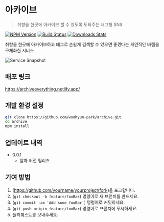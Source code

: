 # 아카이브

> 취향을 한곳에 아카이브 할 수 있도록 도와주는 태그형 SNS

[![NPM Version][npm-image]][npm-url]
[![Build Status][travis-image]][travis-url]
[![Downloads Stats][npm-downloads]][npm-url]

취향을 한곳에 아카이브하고 태그로 손쉽게 검색할 수 있으면 좋겠다는 개인적인 바램을 구체화한 서비스

![Service Snapshot](https://res.cloudinary.com/dl5qaj6le/image/upload/v1681897297/archive/static/readme_snapshot.jpg)

## 배포 링크

https://archiveeverything.netlify.app/

## 개발 환경 설정

```sh
git clone https://github.com/woohyun-park/archive.git
cd archive
npm install
```

## 업데이트 내역

- 0.0.1
  - 알파 버전 릴리즈

## 기여 방법

1. (<https://github.com/yourname/yourproject/fork>)을 포크합니다.
2. (`git checkout -b feature/fooBar`) 명령어로 새 브랜치를 만드세요.
3. (`git commit -am 'Add some fooBar'`) 명령어로 커밋하세요.
4. (`git push origin feature/fooBar`) 명령어로 브랜치에 푸시하세요.
5. 풀리퀘스트를 보내주세요.

<!-- Markdown link & img dfn's -->

[npm-image]: https://img.shields.io/npm/v/datadog-metrics.svg?style=flat-square
[npm-url]: https://npmjs.org/package/datadog-metrics
[npm-downloads]: https://img.shields.io/npm/dm/datadog-metrics.svg?style=flat-square
[travis-image]: https://img.shields.io/travis/dbader/node-datadog-metrics/master.svg?style=flat-square
[travis-url]: https://travis-ci.org/dbader/node-datadog-metrics
[wiki]: https://github.com/yourname/yourproject/wiki
